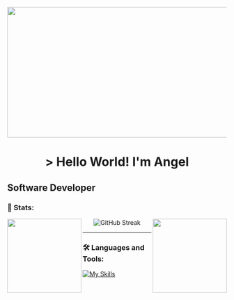 <p align="center">
<img class="imagen" width="900px" height="300px" src="https://i.pinimg.com/originals/10/60/58/10605866d5809d7c0f31de3e9e331eb1.gif" />    
</p>

<h1 align="center"> > Hello World! I'm Angel </h1>

## Software Developer


### 🔱 Stats:
<img height=170 align="left" src="https://github-readme-stats.vercel.app/api?username=angelmora2004&theme=gotham&show_icons=true\&rank_icon=github&hide_border=true" />
<img height=170 align="right" src="https://github-readme-stats.vercel.app/api/top-langs/?username=angelmora2004&hide_progress=true&theme=gotham&hide_border=true" />
<div align="center">
  <img src="https://streak-stats.demolab.com?user=angelmora2004&theme=gotham&hide_border=true&card_width=479" alt="GitHub Streak" />
</div>

---

### 🛠️ Languages and Tools:          

[![My Skills](https://skillicons.dev/icons?i=html,css,js,react,astro,java,dart,flutter)](https://skillicons.dev)          
 
